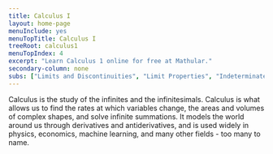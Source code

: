 ```yaml
---
title: Calculus I
layout: home-page
menuInclude: yes
menuTopTitle: Calculus I
treeRoot: calculus1
menuTopIndex: 4
excerpt: "Learn Calculus 1 online for free at Mathular."
secondary-column: none
subs: ["Limits and Discontinuities", "Limit Properties", "Indeterminate Forms", "e, the Universal Growth Constant", "Derivatives", "Derivative Rules", "Derivatives of Certain Functions", "L'Hôpital's Rule", "Implicit Differentiation", "Antiderivatives", "Antidifferentiation Rules and Methods", "The Limit Definition of an Integral", "Integration"]
---
```

Calculus is the study of the infinites and the infinitesimals. Calculus is what allows us to find the rates at which variables change, the areas and volumes of complex shapes, and solve infinite summations. It models the world around us through derivatives and antiderivatives, and is used widely in physics, economics, machine learning, and many other fields - too many to name.